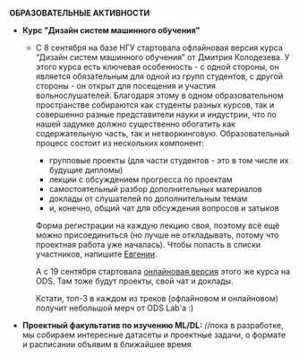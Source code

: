**ОБРАЗОВАТЕЛЬНЫЕ АКТИВНОСТИ**

* **Курс "Дизайн систем машинного обучения"**
  * C 8 сентября на базе НГУ стартовала офлайновая версия курса “Дизайн систем машинного обучения” от Дмитрия Колодезева. У этого курса есть ключевая особенность - с одной стороны, он является обязательным для одной из групп студентов, с другой стороны - он открыт для посещения и участия вольнослушателей. Благодаря этому в одном образовательном пространстве собираются как студенты разных курсов, так и совершенно разные представители науки и индустрии, что по нашей задумке должно существенно обогатить как содержательную часть, так и нетворкинговую. Образовательный процесс состоит из нескольких компонент: 
    * групповые проекты (для части студентов - это в том числе их будущие дипломы)
    * лекции с обсуждением прогресса по проектам
    * самостоятельный разбор дополнительных материалов
    * доклады от слушателей по дополнительным темам
    * и, конечно, общий чат для обсуждения вопросов и затыков

    Форма регистрации на каждую лекцию своя, поэтому всё ещё можно присоединиться (но лучше не откладывать, потому что проектная работа уже началась). Чтобы попасть в списки участников, напишите [Евгении](https://t.me/evsotnikova).


    А с 19 сентября стартовала [онлайновая версия](https://ods.ai/tracks/ml-system-design-22) этого же курса на ODS. Там тоже будут проекты, свой чат и доклады.

    Кстати, топ-3 в каждом из треков (офлайновом и онлайновом) получит небольшой мерч от ODS Lab'a :)
    
    
* **Проектный факультатив по изучению ML/DL:** //пока в разработке, мы собираем интересные датасеты и проектные задачи, о формате и расписании объявим в ближайшее время
